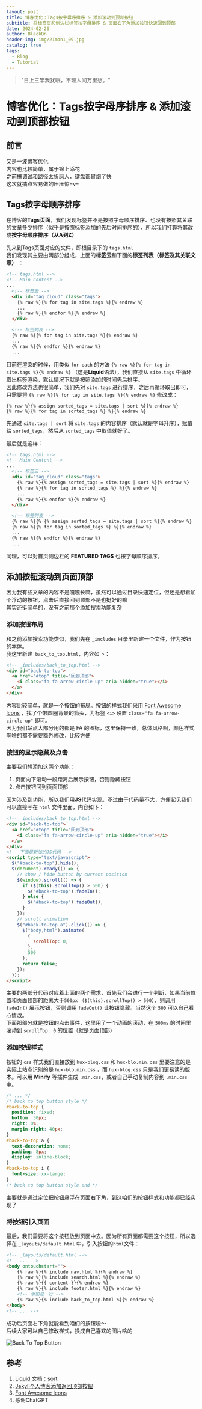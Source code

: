```yaml
---
layout: post
title: 博客优化：Tags按字母序排序 & 添加滚动到顶部按钮
subtitle: 将标签页和侧边栏标签按字母排序 & 页面右下角添加按钮快速回到顶部
date: 2024-02-26
author: BlackDn
header-img: img/21mon1_09.jpg
catalog: true
tags:
  - Blog
  - Tutorial
---
```

> "日上三竿我犹眠，不理人间万里愁。"


# 博客优化：Tags按字母序排序 & 添加滚动到顶部按钮

## 前言

又是一波博客优化  
内容也比较简单，属于锦上添花   
之前搞调试和路径太折磨人，键盘都冒烟了快  
这次就搞点容易做的压压惊=v=


## Tags按字母顺序排序

在博客的**Tags页面**，我们发现标签并不是按照字母顺序排序、也没有按照其关联的文章多少排序（似乎是按照标签添加的先后时间排序的），所以我们打算将其改成**按字母顺序排序（从A到Z）** 

先来到Tags页面对应的文件，即根目录下的 `tags.html`  
我们发现其主要由两部分组成，上面的**标签云**和下面的**标签列表（标签及其关联文章）** ：

```html
<!-- tags.html -->
<!-- Main Content -->
...
  <!-- 标签云 -->
  <div id="tag_cloud" class="tags">
	{% raw %}{% for tag in site.tags %}{% endraw %}
	...
	{% raw %}{% endfor %}{% endraw %}
  </div>

  <!-- 标签列表 -->
  {% raw %}{% for tag in site.tags %}{% endraw %}
  ...
  {% raw %}{% endfor %}{% endraw %}
  ...
```

目前在渲染的时候，用类似 `for-each` 的方法 `{% raw %}{% for tag in site.tags %}{% endraw %}` （这是**Liquid**语法），我们直接从 `site.tags` 中循环取出标签渲染，默认情况下就是按照添加的时间先后排序。  
因此修改方法也很简单，我们先对 `site.tags` 进行排序，之后再循环取出即可，只需要将 `{% raw %}{% for tag in site.tags %}{% endraw %}` 修改成：

```
{% raw %}{% assign sorted_tags = site.tags | sort %}{% endraw %}
{% raw %}{% for tag in sorted_tags %} %}{% endraw %}
```

先通过 `site.tags | sort` 将 `site.tags` 的内容排序（默认就是字母升序），赋值给 `sorted_tags`，然后从 `sorted_tags` 中取值就好了。

最后就是这样：

```html
<!-- tags.html -->
<!-- Main Content -->
...
  <!-- 标签云 -->
  <div id="tag_cloud" class="tags">
	{% raw %}{% assign sorted_tags = site.tags | sort %}{% endraw %}
	{% raw %}{% for tag in sorted_tags %} %}{% endraw %}
	...
	{% raw %}{% endfor %}{% endraw %}
  </div>

  <!-- 标签列表 -->
  {% raw %}{% {% assign sorted_tags = site.tags | sort %}{% endraw %}
  {% raw %}{% for tag in sorted_tags %} %}{% endraw %}
  ...
  {% raw %}{% endfor %}{% endraw %}
  ...
```

同理，可以对首页侧边栏的 **FEATURED TAGS** 也按字母顺序排序。

## 添加按钮滚动到页面顶部

因为我有些文章的内容不是嘎嘎长嘛，虽然可以通过目录快速定位，但还是想着加个浮动的按钮，点击后直接回到顶部不是也挺好的嘛   
其实还挺简单的，没有之前那个[添加搜索功能](../2023-01-16-Search-in-Blog-2023)复杂

### 添加按钮布局

和之前添加搜索功能类似，我们先在 `_includes` 目录里新建一个文件，作为按钮的本体。  
我这里新建` back_to_top.html`，内容如下：

```html
<!-- _includes/back_to_top.html -->
<div id="back-to-top">
  <a href="#top" title="回到顶部">
    <i class="fa fa-arrow-circle-up" aria-hidden="true"></i>
  </a>
</div>
```

内容比较简单，就是一个按钮的布局。按钮的样式我们采用 [Font Awesome Icons](https://fontawesome.com/v4/icons/) ，找了个带圆圈背景的箭头，为标签 `<i>` 设置 `class="fa fa-arrow-circle-up"` 即可。  
因为我们站点大部分用的都是 FA 的图标，这里保持一致，总体风格啊，颜色样式啊啥的都不需要额外修改，比较方便

### 按钮的显示隐藏及点击

主要我们想添加这两个功能：

1. 页面向下滚动一段距离后展示按钮，否则隐藏按钮
2. 点击按钮回到页面顶部

因为涉及到功能，所以我们用**JS**代码实现。不过由于代码量不大，方便起见我们可以直接写在 `html` 文件里面，内容如下：

```html
<!-- _includes/back_to_top.html -->
<div id="back-to-top">
  <a href="#top" title="回到顶部">
    <i class="fa fa-arrow-circle-up" aria-hidden="true"></i>
  </a>
</div>
<!-- 下面是新加的JS代码 -->
<script type="text/javascript">
  $("#back-to-top").hide();
  $(document).ready(() => {
    // show / hide button by current position
    $(window).scroll(() => {
      if ($(this).scrollTop() > 500) {
        $("#back-to-top").fadeIn();
      } else {
        $("#back-to-top").fadeOut();
      }
    });
    // scroll animation
    $("#back-to-top a").click(() => {
      $("body,html").animate(
        {
          scrollTop: 0,
        },
        500
      );
      return false;
    });
  });
</script>
```

主要的两部分代码对应着上面的两个需求，首先我们会进行一个判断，如果当前位置和页面顶部的距离大于`500px` （`$(this).scrollTop() > 500`），则调用 `fadeIn()` 展示按钮，否则调用 `fadeOut()` 让按钮隐藏。当然这个 `500` 可以自己看心情改。  
下面那部分就是按钮的点击事件，这里用了一个动画的滚动，在 `500ms` 的时间里滚动到 `scrollTop: 0` 的位置（就是页面顶部）

### 添加按钮样式

按钮的 `css` 样式我们直接放到 `hux-blog.css` 和 `hux-blo.min.css` 里要注意的是实际上站点识别的是 `hux-blo.min.css` ，而 `hux-blog.css` 只是我们更易读的版本。可以用 **Minify** 等插件生成 `.min.css`，或者自己手动复制内容到 `.min.css` 中。

```css
/* ... */
/* back to top button style */
#back-to-top {
  position: fixed;
  bottom: 30px;
  right: 0%;
  margin-right: 40px;
}
#back-to-top a {
  text-decoration: none;
  padding: 8px;
  display: inline-block;
}
#back-to-top i {
  font-size: xx-large;
}
/* back to top button style end */
```

主要就是通过定位把按钮悬浮在页面右下角，到这咱们的按钮样式和功能都已经实现了

### 将按钮引入页面

最后，我们需要将这个按钮放到页面中去。因为所有页面都需要这个按钮，所以选择在 `_layouts/default.html` 中，引入按钮的`html`文件：

```html
<!-- _layouts/default.html -->
<!-- ... -->
<body ontouchstart="">
	{% raw %}{% include nav.html %}{% endraw %}
	{% raw %}{% include search.html %}{% endraw %}
	{% raw %}{{ content }}{% endraw %}
	{% raw %}{% include footer.html %}{% endraw %}
	<!-- 添加这一行 -->
	{% raw %}{% include back_to_top.html %}{% endraw %}
</body>
<!-- ... -->
```

成功后页面右下角就能看到咱们的按钮啦～  
后续大家可以自己修改样式，换成自己喜欢的图片啥的

![Back To Top Button](https://s11.ax1x.com/2024/02/26/pFa61it.png)
## 参考

1. [Liquid 文档：sort](https://shopify.github.io/liquid/filters/sort/)
2. [Jekyll个人博客添加返回顶部按钮](https://zoharandroid.github.io/2019-08-04-Jekyll%E4%B8%AA%E4%BA%BA%E5%8D%9A%E5%AE%A2%E6%B7%BB%E5%8A%A0%E8%BF%94%E5%9B%9E%E9%A1%B6%E9%83%A8%E6%8C%89%E9%92%AE/)
3. [Font Awesome Icons](https://fontawesome.com/v4/icons/)
4. 感谢ChatGPT